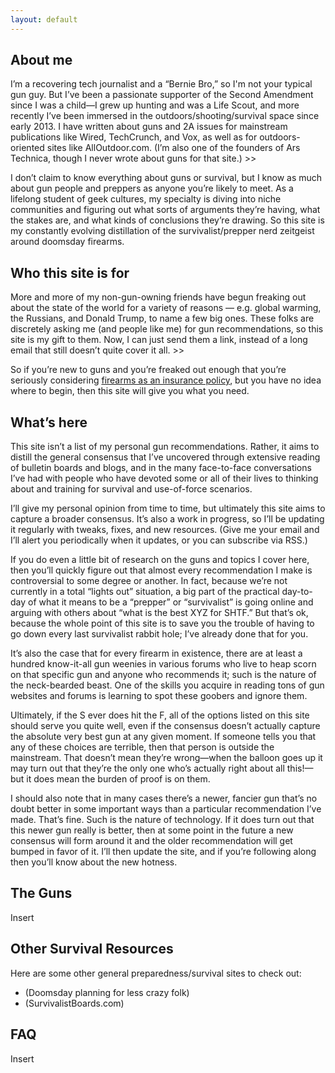 ```yaml
---
layout: default
---
```


## About me
I’m a recovering tech journalist and a “Bernie Bro,” so I'm not your typical gun guy. But I’ve been a passionate supporter of the Second Amendment since I was a child—I grew up hunting and was a Life Scout, and more recently I’ve been immersed in the outdoors/shooting/survival space since early 2013. I have written about guns and 2A issues for mainstream publications like Wired, TechCrunch, and Vox, as well as for outdoors-oriented sites like AllOutdoor.com. (I’m also one of the founders of Ars Technica, though I never wrote about guns for that site.) \>\>

I don’t claim to know everything about guns or survival, but I know as much about gun people and preppers as anyone you’re likely to meet. As a lifelong student of geek cultures, my specialty is diving into niche communities and figuring out what sorts of arguments they’re having, what the stakes are, and what kinds of conclusions they’re drawing. So this site is my constantly evolving distillation of the survivalist/prepper nerd zeitgeist around doomsday firearms.

## Who this site is for
More and more of my non-gun-owning friends have begun freaking out about the state of the world for a variety of reasons — e.g. global warming, the Russians, and Donald Trump, to name a few big ones. These folks are discretely asking me (and people like me) for gun recommendations, so this site is my gift to them. Now, I can just send them a link, instead of a long email that still doesn’t quite cover it all. \>\>

So if you’re new to guns and you’re freaked out enough that you’re seriously considering [firearms as an insurance policy](https://medium.com/@jonst0kes/confessions-of-a-progressive-gun-nut-ae0e6a8f6146#.c0m0mrf7g), but you have no idea where to begin, then this site will give you what you need.

## What’s here
This site isn’t a list of my personal gun recommendations. Rather, it aims to distill the general consensus that I’ve uncovered through extensive reading of bulletin boards and blogs, and in the many face-to-face conversations I’ve had with people who have devoted some or all of their lives to thinking about and training for survival and use-of-force scenarios.

I’ll give my personal opinion from time to time, but ultimately this site aims to capture a broader consensus. It’s also a work in progress, so I’ll be updating it regularly with tweaks, fixes, and new resources. (Give me your email and I’ll alert you periodically when it updates, or you can subscribe via RSS.)

If you do even a little bit of research on the guns and topics I cover here, then you’ll quickly figure out that almost every recommendation I make is controversial to some degree or another. In fact, because we’re not currently in a total “lights out” situation, a big part of the practical day-to-day of what it means to be a “prepper” or “survivalist” is going online and arguing with others about “what is the best XYZ for SHTF.” But that’s ok, because the whole point of this site is to save you the trouble of having to go down every last survivalist rabbit hole; I’ve already done that for you.

It’s also the case that for every firearm in existence, there are at least a hundred know-it-all gun weenies in various forums who live to heap scorn on that specific gun and anyone who recommends it; such is the nature of the neck-bearded beast. One of the skills you acquire in reading tons of gun websites and forums is learning to spot these goobers and ignore them.

Ultimately, if the S ever does hit the F, all of the options listed on this site should serve you quite well, even if the consensus doesn’t actually capture the absolute very best gun at any given moment. If someone tells you that any of these choices are terrible, then that person is outside the mainstream. That doesn’t mean they’re wrong—when the balloon goes up it may turn out that they’re the only one who’s actually right about all this!—but it does mean the burden of proof is on them.

I should also note that in many cases there’s a newer, fancier gun that’s no doubt better in some important ways than a particular recommendation I’ve made. That’s fine. Such is the nature of technology. If it does turn out that this newer gun really is better, then at some point in the future a new consensus will form around it and the older recommendation will get bumped in favor of it. I’ll then update the site, and if you’re following along then you’ll know about the new hotness.

## The Guns
Insert

## Other Survival Resources
Here are some other general preparedness/survival sites to check out:
* (Doomsday planning for less crazy folk)[](http://lcamtuf.coredump.cx/prep/)
* (SurvivalistBoards.com)[](http://www.survivalistboards.com/)

## FAQ
Insert